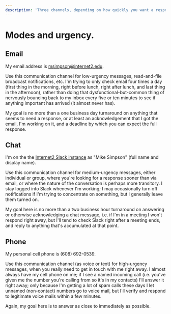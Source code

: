 ```yaml
---
description: 'Three channels, depending on how quickly you want a response.'
---
```


# Modes and urgency.

## Email

My email address is [msimpson@internet2.edu](mailto:msimpson@internet2.edu).

Use this communication channel for low-urgency messages, read-and-file broadcast notifications, etc. I'm trying to only check email four times a day \(first thing in the morning, right before lunch, right after lunch, and last thing in the afternoon\), rather than doing that dysfunctional-but-common thing of nervously bouncing back to my inbox every five or ten minutes to see if anything important has arrived \(it almost never has\).

My goal is no more than a one business day turnaround on anything that seems to need a response, or at least an acknowledgement that I got the email, I'm working on it, and a deadline by which you can expect the full response.

## Chat

I'm on the the [Internet2 Slack instance](https://slack.internet2.edu/) as "Mike Simpson" \(full name and display name\).

Use this communication channel for medium-urgency messages, either individual or group, where you're looking for a response sooner than via email, or where the nature of the conversation is perhaps more transitory. I stay logged into Slack whenever I'm working; I may occasionally turn off notifications if I'm trying to concentrate on something, but I generally leave them turned on.

My goal here is no more than a two business hour turnaround on answering or otherwise acknowledging a chat message, i.e. if I'm in a meeting I won't respond right away, but I'll tend to check Slack right after a meeting ends, and reply to anything that's accumulated at that point.

## Phone

My personal cell phone is \(608\) 692-0539.

Use this communication channel \(as voice or text\) for high-urgency messages, when you really need to get in touch with me right away. I almost always have my cell phone on me; if I see a named incoming call \(i.e. you've given me the number you're calling from so it's in my contacts\) I'll answer it right away; only because I'm getting a lot of spam calls these days I let unnamed \(non-contact\) numbers go to voice mail, but I'll verify and respond to legitimate voice mails within a few minutes.

Again, my goal here is to answer as close to immediately as possible.



